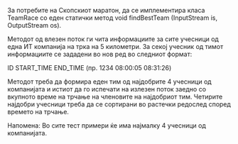 За потребите на Скопскиот маратон, да се имплементира класа TeamRace со еден статички метод void findBestTeam (InputStream is, OutputStream os).

Методот од влезен поток ги чита информациите за сите учесници од една ИТ компанија на трка на 5 километри. За секој учесник од тимот информациите се зададени во нов ред во следниот формат:

ID START_TIME END_TIME (пр. 1234 08:00:05 08:31:26)

Методот треба да формира еден тим од најдобрите 4 учесници од компанијата и истиот да го испечати на излезен поток заедно со вкупното време на трчање на членовите на најдобриот тим. Четирите најдобри учесници треба да се сортирани во растечки редослед според времето на трчање.

Напомена: Во сите тест примери ќе има најмалку 4 учесници од компанијата.